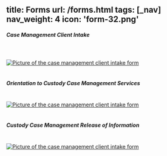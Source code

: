 title: Forms
url: /forms.html
tags: [_nav]
nav_weight: 4
icon: 'form-32.png'
---
<div class="row-fluid">
    <div class="span4">
        <h5>Case Management Client Intake</h5> 
        <br>   
        <br>    
        <a href="/forms/case-management-client-intake-sheet-typable.pdf" target="_blank">
            <img class="img-shadow" src="/img/case-management-client-intake-form.png" alt="Picture of the case management client intake form">
        </a>
        <br>
        <br>
    </div>
    <div class="span4">
        <h5>Orientation to Custody Case Management Services</h5>  
        <br>      
        <a href="/forms/orientation-to-custody-case-management-services.pdf" target="_blank">
            <img class="img-shadow" src="/img/oreintation-to-case-management-services.png" alt="Picture of the case management client intake form">
        </a>
        <br>
        <br>
    </div>
    <div class="span4">
        <h5>Custody Case Management Release of Information</h5>
        <br>        
        <a href="/forms/custody-case-management-release-of-information.pdf" target="_blank">
            <img class="img-shadow" src="/img/custody-case-management-release-of-information.png" alt="Picture of the case management client intake form">
        </a>
        <br>
        <br>
    </div>        
</div>